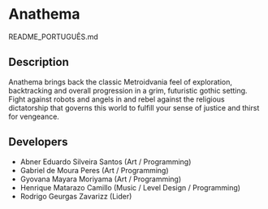 # Anathema
README_PORTUGUÊS.md

## Description
Anathema brings back the classic Metroidvania feel of exploration, backtracking and overall progression in a grim, futuristic gothic setting. Fight against robots and angels in and rebel against the religious dictatorship that governs this world to fulfill your sense of justice and thirst for vengeance.

## Developers
- Abner Eduardo Silveira Santos (Art / Programming)
- Gabriel de Moura Peres (Art / Programming)
- Gyovana Mayara Moriyama (Art / Programming)
- Henrique Matarazo Camillo (Music / Level Design / Programming)
- Rodrigo Geurgas Zavarizz (Lider)
